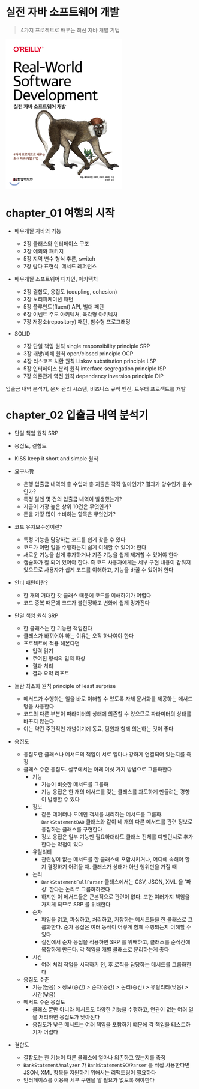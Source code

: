 # 실전 자바 소프트웨어 개발
> 4가지 프로젝트로 배우는 최신 자바 개발 기법

<img src="book-contents/assets/book-cover.jpeg" witdh=300 height=400>

# chapter_01 여행의 시작

* 배우게될 자바의 기능
  * 2장 클래스와 인터페이스 구조
  * 3장 예외와 패키지
  * 5장 지역 변수 형식 추론, switch
  * 7장 람다 표현식, 메서드 레퍼런스
    
* 배우게될 소프트웨어 디자인, 아키텍처
  * 2장 결합도, 응집도 (coupling, cohesion)
  * 3장 노티피케이션 패턴
  * 5장 플루언트(fluent) API, 빌더 패턴
  * 6장 이벤트 주도 아키텍처, 육각형 아키텍처
  * 7장 저장소(repository) 패턴, 함수형 프로그래밍

* SOLID
  * 2장 단일 책임 원칙 single responsibility principle SRP
  * 3장 개방/폐쇄 원칙 open/closed principle OCP
  * 4장 리스코프 치환 원칙 Liskov substitution principle LSP
  * 5장 인터페이스 분리 원칙 interface segregation principle ISP
  * 7장 의존관계 역전 원칙 dependency inversion principle DIP
  
입출금 내역 분석기, 문서 관리 시스템, 비즈니스 규칙 엔진, 트우터 프로젝트를 개발

# chapter_02 입출금 내역 분석기

* 단일 책임 원칙 SRP
* 응집도, 결합도
* KISS keep it short and simple 원칙


* 요구사항
  * 은행 입출금 내역의 총 수입과 총 지출은 각각 얼마인가? 결과가 양수인가 음수인가?
  * 특정 달엔 몇 건의 입출금 내역이 발생했는가?
  * 지출이 가장 높은 상위 10건은 무엇인가?
  * 돈을 가장 많이 소비하는 항목은 무엇인가?
    

* 코드 유지보수성이란?
  * 특정 기능을 담당하는 코드를 쉽게 찾을 수 있다
  * 코드가 어떤 일을 수행하는지 쉽게 이해할 수 있어야 한다
  * 새로운 기능을 쉽게 추가하거나 기존 기능을 쉽게 제거할 수 있어야 한다
  * 캡슐화가 잘 되어 있어야 한다. 즉 코드 사용자에게는 세부 구현 내용이 감춰져 있으므로 사용자가 쉽게 코드를 이해하고, 기능을 바꿀 수 있어야 한다

* 안티 패턴이란?
  * 한 개의 거대한 갓 클래스 때문에 코드를 이해하기가 어렵다
  * 코드 중복 때문에 코드가 불안정하고 변화에 쉽게 망가진다
    
* 단일 책임 원칙 SRP
  * 한 클래스는 한 기능만 책임진다
  * 클래스가 바뀌어야 하는 이유는 오직 하나여야 한다
  * 프로젝트에 적용 해본다면
    * 입력 읽기
    * 주어진 형식의 입력 파싱
    * 결과 처리
    * 결과 요약 리포트
    
* 놀람 최소화 원칙 principle of least surprise
  * 메서드가 수행하는 일을 바로 이해할 수 있도록 자체 문서화를 제공하는 메서드명을 사용한다
  * 코드의 다른 부분이 파라미터의 상태에 의존할 수 있으므로 파라미터의 상태를 바꾸지 않는다
  * 이는 약간 주관적인 개념이기에 동료, 팀원과 함께 의논하는 것이 좋다

* 응집도
  * 응집도란 클래스나 메서드의 책임이 서로 얼마나 강하게 연결되어 있는지를 측정
  * 클래스 수준 응집도. 실무에서는 아래 여섯 가지 방법으로 그룹화한다
    * 기능
      * 기능이 비슷한 메서드를 그룹화 
      * 기능 응집은 한 개의 메서드를 갖는 클래스를 과도하게 만들려는 경향이 발생할 수 있다
    * 정보
      * 같은 데이터나 도메인 객체를 처리하는 메서드를 그룹화. `BankStatementDAO` 클래스와 같이 네 개의 다른 메서드를 관련 정보로 응집하는 클래스를 구현한다 
      * 정보 응집은 일부 기능만 필요하더라도 클래스 전체를 디펜던시로 추가한다는 약점이 있다
    * 유틸리티
      * 관련성이 없는 메서드를 한 클래스에 포함시키거나, 어디에 속해야 할지 결정하기 어려울 때. 클래스가 상태가 아닌 행위만을 가질 때
    * 논리
      * `BankStatementFullParser` 클래스에서는 CSV, JSON, XML 을 '파싱' 한다는 논리로 그룹화하였다
      * 하지만 이 메서드들은 근본적으로 관련이 없다. 또한 여러가지 책임을 가지게 되므로 SRP 를 위배한다
    * 순차
      * 파일을 읽고, 파싱하고, 처리하고, 저장하는 메서드들을 한 클래스로 그룹화한다. 순차 응집은 여러 동작이 어떻게 함께 수행되는지 이해할 수 있다
      * 실전에서 순차 응집을 적용하면 SRP 를 위배하고, 클래스를 순식간에 복잡하게 만든다. 각 책임을 개별 클래스로 분리하는게 좋다
    * 시간
      * 여러 처리 작업을 시작하기 전, 후 로직을 담당하는 메서드를 그룹화한다
  * 응집도 수준
    * 기능(높음) > 정보(중간) > 순차(중간) > 논리(중간) > 유틸리티(낮음) > 시간(낮음)
  * 메서드 수준 응집도
    * 클래스 뿐만 아니라 메서드도 다양한 기능을 수행하고, 연관이 없는 여러 일을 처리하면 응집도가 낮아진다
    * 응집도가 낮은 메서드는 여러 책임을 포함하기 떄문에 각 책임을 테스트하기가 어렵다

* 결합도
  * 결합도는 한 기능이 다른 클래스에 얼마나 의존하고 있는지를 측정
  * `BankStatementAnalyzer` 가 `BankStatementSCVParser` 를 직접 사용한다면 JSON, XML 항목을 지원하기 위해서는 리팩토링이 필요하다
  * 인터페이스를 이용해 세부 구현을 알 필요가 없도록 해야한다














